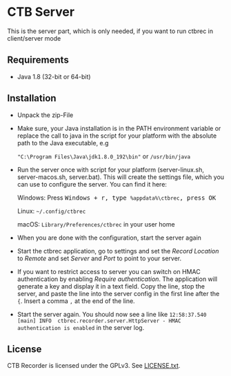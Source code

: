 # CTB Server

This is the server part, which is only needed, if you want to run ctbrec in client/server mode

## Requirements
* Java 1.8 (32-bit or 64-bit)

## Installation
* Unpack the zip-File
* Make sure, your Java installation is in the PATH environment variable or replace the call to java
  in the script for your platform with the absolute path to the Java executable, e.g
  
  ``"C:\Program Files\Java\jdk1.8.0_192\bin"`` or
  ``/usr/bin/java``
* Run the server once with script for your platform (server-linux.sh, server-macos.sh, server.bat). This will create the settings file,
  which you can use to configure the server. You can find it here:
  
  Windows: Press <kbd>Windows + r<kbd>, type ``%appdata%\ctbrec``, press OK
  
  Linux: ``~/.config/ctbrec``
  
  macOS: `Library/Preferences/ctbrec` in your user home
* When you are done with the configuration, start the server again
* Start the ctbrec application, go to settings and set the *Record Location* to *Remote* and set *Server* and *Port* to point to your server.
* If you want to restrict access to server you can switch on HMAC authentication by enabling *Require authentication*. The application will
  generate a key and display it in a text field. Copy the line, stop the server, and paste the line into the server config in the first line
  after the `{`. Insert a comma `,` at the end of the line.
* Start the server again. You should now see a line like ``12:58:37.540 [main] INFO  ctbrec.recorder.server.HttpServer - HMAC authentication is enabled``
  in the server log.

## License
CTB Recorder is licensed under the GPLv3. See [LICENSE.txt](https://raw.githubusercontent.com/0xboobface/ctbrec/master/LICENSE.txt).
